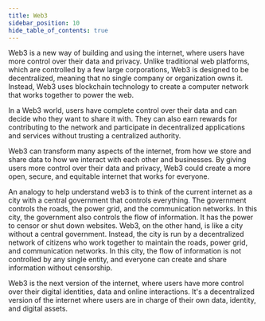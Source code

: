 ```yaml
---
title: Web3
sidebar_position: 10
hide_table_of_contents: true
---
```


Web3 is a new way of building and using the internet, where users have more control over their data and privacy. Unlike traditional web platforms, which are controlled by a few large corporations, Web3 is designed to be decentralized, meaning that no single company or organization owns it. Instead, Web3 uses blockchain technology to create a computer network that works together to power the web.

In a Web3 world, users have complete control over their data and can decide who they want to share it with. They can also earn rewards for contributing to the network and participate in decentralized applications and services without trusting a centralized authority.

Web3 can transform many aspects of the internet, from how we store and share data to how we interact with each other and businesses. By giving users more control over their data and privacy, Web3 could create a more open, secure, and equitable internet that works for everyone.

An analogy to help understand web3 is to think of the current internet as a city with a central government that controls everything. The government controls the roads, the power grid, and the communication networks. In this city, the government also controls the flow of information. It has the power to censor or shut down websites. Web3, on the other hand, is like a city without a central government. Instead, the city is run by a decentralized network of citizens who work together to maintain the roads, power grid, and communication networks. In this city, the flow of information is not controlled by any single entity, and everyone can create and share information without censorship.

Web3 is the next version of the internet, where users have more control over their digital identities, data and online interactions. It's a decentralized version of the internet where users are in charge of their own data, identity, and digital assets.
